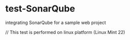 # test-SonarQube
integrating SonarQube for a sample web project

// This test is performed on linux platform (Linux Mint 22)
